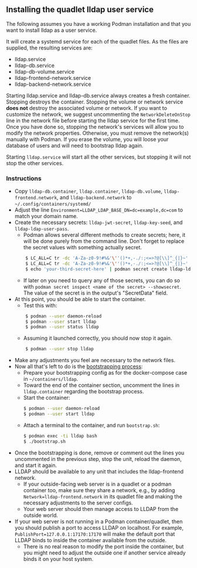 ## Installing the quadlet lldap user service

The following assumes you have a working Podman installation and that you want to install lldap as a user service.

It will create a systemd service for each of the quadlet files. As the files are supplied, the resulting services are:
- lldap.service
- lldap-db.service
- lldap-db-volume.service
- lldap-frontend-network.service
- lldap-backend-network.service

Starting lldap.service and lldap-db.service always creates a fresh container. Stopping destroys the container.
Stopping the volume or network service **does not** destroy the associated volume or network.
If you want to customize the network, we suggest uncommenting the `NetworkDeleteOnStop` line in the network file before starting the lldap service for the first time. Once you have done so, stopping the network's services will allow you to modify the network properties. Otherwise, you must remove the network(s) manually with Podman. If you erase the volume, you will loose your database of users and will need to bootstrap lldap again.

Starting `lldap.service` will start all the other services, but stopping it will not stop the other services.

### Instructions

- Copy `lldap-db.container`, `lldap.container`, `lldap-db.volume`, `lldap-frontend.network`, and `lldap-backend.network` to `~/.config/containers/systemd/`
- Adjust the line `Environment=LLDAP_LDAP_BASE_DN=dc=example,dc=com` to match your domain name.
- Create the necessary secrets: `lldap-jwt-secret`, `lldap-key-seed`, and `lldap-ldap-user-pass`.
    - Podman allows several different methods to create secrets; here, it will be done purely from the command line. Don't forget to replace the secret values with something actually secret.
    ```bash
        $ LC_ALL=C tr -dc 'A-Za-z0-9!#%&'\''()*+,-./:;<=>?@[\\]^_{|}~' </dev/urandom | head -c 32 | podman secret create lldap-jwt-secret -
        $ LC_ALL=C tr -dc 'A-Za-z0-9!#%&'\''()*+,-./:;<=>?@[\\]^_{|}~' </dev/urandom | head -c 32 | podman secret create lldap-key-seed -
        $ echo 'your-third-secret-here' | podman secret create lldap-ldap-user-pass -
    ```
    - If later on you need to query any of those secrets, you can do so with `podman secret inspect <name of the secret> --showsecret`. The value of the secret is in the output's "SecretData" field.
- At this point, you should be able to start the container.
    - Test this with:
    ```bash
        $ podman --user daemon-reload
        $ podman --user start lldap
        $ podman --user status lldap
    ```
    - Assuming it launched correctly, you should now stop it again.
    ```bash
        $ podman --user stop lldap
    ```
- Make any adjustments you feel are necessary to the network files.
- Now all that's left to do is the [bootstrapping process](../bootstrap/bootstrap.md#docker-compose):
    - Prepare your bootstrapping config as for the docker-compose case in `~/containers/lldap`.
    - Toward the end of the container section, uncomment the lines in `lldap.container` regarding the bootstrap process.
    - Start the container:
        ```bash
        $ podman --user daemon-reload
        $ podman --user start lldap
        ```
    - Attach a terminal to the container, and run `bootstrap.sh`:
        ```bash
        $ podman exec -ti lldap bash
        $ ./bootstrap.sh
        ```
- Once the bootstrapping is done, remove or comment out the lines you uncommented in the previous step, stop the unit, reload the daemon, and start it again.
- LLDAP should be available to any unit that includes the lldap-frontend network.
    - If your outside-facing web server is in a quadlet or a podman container too, make sure they share a network, e.g., by adding `Network=lldap-frontend.network` in its quadlet file and making the necessary adjustments to the server configs.
    - Your web server should then manage access to LLDAP from the outside world.
- If your web server is not running in a Podman container/quadlet, then you should publish a port to access LLDAP on localhost. For example, `PublishPort=127.0.0.1:17170:17170` will make the default port that LLDAP binds to inside the container available from the outside.
    - There is no real reason to modify the port inside the container, but you might need to adjust the outside one if another service already binds it on your host system.
